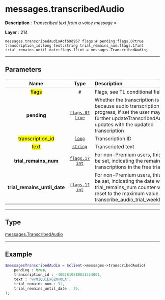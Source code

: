 # messages.transcribedAudio

**Description** : *Transcribed text from a voice message &raquo;*

**Layer** : 214

```tl
messages.transcribedAudio#cfb9d957 flags:# pending:flags.0?true transcription_id:long text:string trial_remains_num:flags.1?int trial_remains_until_date:flags.1?int = messages.TranscribedAudio;
```

---

## Parameters

| Name | Type | Description |
| :---: | :---: | :--- |
| <mark>flags</mark> | [`#`](type/#) | Flags, see TL conditional fields |
| **pending** | [`flags.0?true`](type/true) | Whether the transcription is partial because audio transcription is still in progress, if set the user may receive further updateTranscribedAudio updates with the updated transcription |
| <mark>transcription_id</mark> | [`long`](type/long) | Transcription ID |
| <mark>text</mark> | [`string`](type/string) | Transcripted text |
| **trial_remains_num** | [`flags.1?int`](type/int) | For non-Premium users, this flag will be set, indicating the remaining transcriptions in the free trial period |
| **trial_remains_until_date** | [`flags.1?int`](type/int) | For non-Premium users, this flag will be set, indicating the date when the trial_remains_num counter will be reset to the maximum value of transcribe_audio_trial_weekly_number |

---

## Type

[messages.TranscribedAudio](type/messages.TranscribedAudio)

---

## Example

```php
$messagesTranscribedAudio = $client->messages->transcribedAudio(
	pending : true,
	transcription_id : -4002819880831554001,
	text : 'wVMiQU1ExGZmvOLA',
	trial_remains_num : 31,
	trial_remains_until_date : 75,
);
```